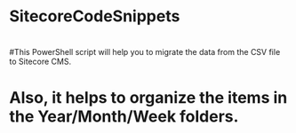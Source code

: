 # SitecoreCodeSnippets
# 
#This PowerShell script will help you to migrate the data from the CSV file to Sitecore CMS.

# Also, it helps to organize the items in the Year/Month/Week folders.
